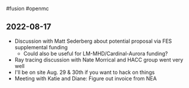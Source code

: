 #fusion #openmc

## 2022-08-17

  - Discussion with Matt Sederberg about potential proposal via FES supplemental funding
	  - Could also be useful for LM-MHD/Cardinal-Aurora funding?
  - Ray tracing discussion with Nate Morrical and HACC group went very well
  - I'll be on site Aug. 29 & 30th if you want to hack on things
- Meeting with Katie and Diane: Figure out invoice from NEA